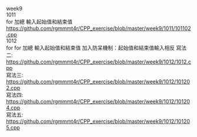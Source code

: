 week9  
1011   
for 加總 輸入起始值和結束值   
https://github.com/rgmmmt4r/CPP_exercise/blob/master/week9/1011/101102.cpp   
1012   
for for 加總 輸入起始值和結束值 加入防呆機制：起始值和結束值輸入相反 
寫法二:   https://github.com/rgmmmt4r/CPP_exercise/blob/master/week9/1012/1012.cpp   
寫法三:   https://github.com/rgmmmt4r/CPP_exercise/blob/master/week9/1012/101202.cpp   
寫法四:   https://github.com/rgmmmt4r/CPP_exercise/blob/master/week9/1012/101204.cpp   
寫法五:   https://github.com/rgmmmt4r/CPP_exercise/blob/master/week9/1012/101205.cpp   


